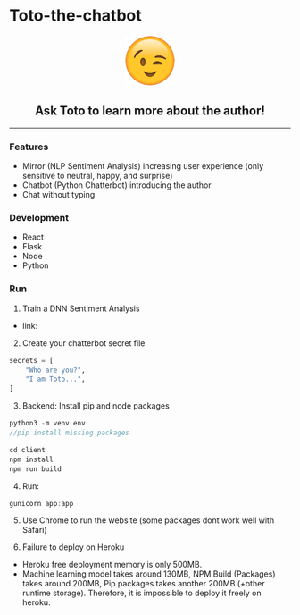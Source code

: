 # Toto-the-chatbot

<p align="center">
    <img alt="Chatbot" src="./client/src/components/images/emoji/png/smart.png"  width="90" />
</p>
<h2 align="center">
  Ask Toto to learn more about the author!
</h2>

<hr/>
 
 
### Features
* Mirror (NLP Sentiment Analysis) increasing user experience (only sensitive to neutral, happy, and surprise)
* Chatbot (Python Chatterbot) introducing the author
* Chat without typing

### Development
* React
* Flask
* Node
* Python

### Run


1. Train a DNN Sentiment Analysis 
* link:

2. Create your chatterbot secret file
``` python
secrets = [
    "Who are you?",
    "I am Toto...",
] 
```
3. Backend: Install pip and node packages
``` javascript
python3 -m venv env
//pip install missing packages 
```
``` javascript
cd client
npm install
npm run build
```

4. Run:
``` javascript
gunicorn app:app
```

5. Use Chrome to run the website (some packages dont work well with Safari)

6. Failure to deploy on Heroku
* Heroku free deployment memory is only 500MB.
* Machine learning model takes around 130MB, NPM Build (Packages) takes around 200MB, Pip packages takes another 200MB (+other runtime storage). Therefore, it is impossible to deploy it freely on heroku.